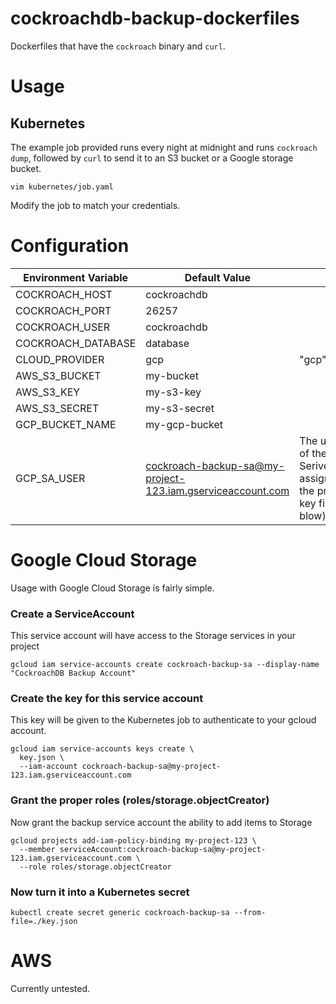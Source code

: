 # cockroachdb-backup-dockerfiles

Dockerfiles that have the `cockroach` binary and `curl`.

# Usage

## Kubernetes

The example job provided runs every night at midnight and runs `cockroach dump`, followed by `curl` to send it to an S3 bucket or a Google storage bucket.

```
vim kubernetes/job.yaml
```

Modify the job to match your credentials.

# Configuration

| Environment Variable | Default Value  | |
|----------------------|----------------|-|
| COCKROACH_HOST       | cockroachdb    | |
| COCKROACH_PORT       | 26257          | |
| COCKROACH_USER       | cockroachdb    | |
| COCKROACH_DATABASE   | database       | |
| CLOUD_PROVIDER       | gcp            | "gcp" or "aws |
| AWS_S3_BUCKET        | my-bucket      | |
| AWS_S3_KEY           | my-s3-key      | |
| AWS_S3_SECRET        | my-s3-secret   | |
| GCP_BUCKET_NAME      | my-gcp-bucket  | |
| GCP_SA_USER          | cockroach-backup-sa@my-project-123.iam.gserviceaccount.com | The username of the SeriveAccount assigned to the provided key file (see blow) |

# Google Cloud Storage

Usage with Google Cloud Storage is fairly simple.

### Create a ServiceAccount

This service account will have access to the Storage services in your project

```
gcloud iam service-accounts create cockroach-backup-sa --display-name "CockroachDB Backup Account"
```

### Create the key for this service account

This key will be given to the Kubernetes job to authenticate to your gcloud account.

```
gcloud iam service-accounts keys create \
  key.json \
  --iam-account cockroach-backup-sa@my-project-123.iam.gserviceaccount.com
```

### Grant the proper roles (roles/storage.objectCreator)

Now grant the backup service account the ability to add items to Storage

```
gcloud projects add-iam-policy-binding my-project-123 \
  --member serviceAccount:cockroach-backup-sa@my-project-123.iam.gserviceaccount.com \
  --role roles/storage.objectCreator
```

### Now turn it into a Kubernetes secret

```
kubectl create secret generic cockroach-backup-sa --from-file=./key.json
```

# AWS

Currently untested.
